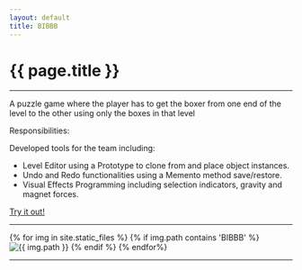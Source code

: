 ```yaml
---
layout: default
title: BIBBB
---
```

# {{ page.title }}

---

A puzzle game where the player has to get the boxer from one end of the level to the other using only the boxes in that level

Responsibilities:

Developed tools for the team including:
+ Level Editor using a Prototype to clone from and place object instances.
+ Undo and Redo functionalities using a Memento method save/restore.
+ Visual Effects Programming including selection indicators, gravity and magnet forces. 

[Try it out!](http://games.digipen.edu/games/bibbb)

---

<html>
{% for img in site.static_files %}
    {% if img.path contains 'BIBBB' %}
        <img src="{{ img.path }}" alt="{{ img.path }}">
    {% endif %}
{% endfor%}
</html>

---
